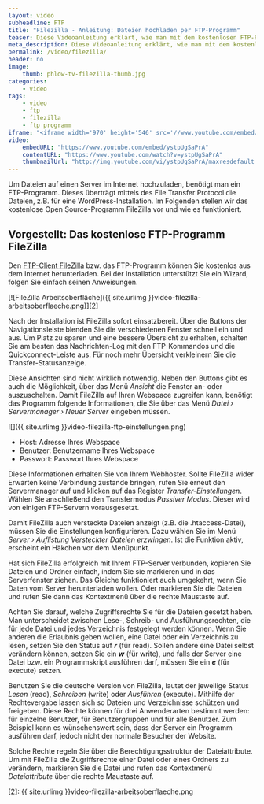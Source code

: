 ```yaml
---
layout: video
subheadline: FTP
title: "Filezilla - Anleitung: Dateien hochladen per FTP-Programm"
teaser: Diese Videoanleitung erklärt, wie man mit dem kostenlosen FTP-Programm FileZilla  Dateien auf einen Server hochlädt. 
meta_description: Diese Videoanleitung erklärt, wie man mit dem kostenlosen FTP-Programm FileZilla  Dateien auf einen Server hochlädt. 
permalink: /video/filezilla/
header: no
image:
    thumb: phlow-tv-filezilla-thumb.jpg
categories:
    - video
tags:
    - video
    - ftp
    - filezilla
    - ftp programm
iframe: "<iframe width='970' height='546' src='//www.youtube.com/embed/ystpUgSaPrA' frameborder='0' allowfullscreen></iframe>"
video:
    embedURL: "https://www.youtube.com/embed/ystpUgSaPrA"
    contentURL: "https://www.youtube.com/watch?v=ystpUgSaPrA"
    thumbnailUrl: "http://img.youtube.com/vi/ystpUgSaPrA/maxresdefault.jpg"
---
```


Um Dateien auf einen Server im Internet hochzuladen, benötigt man ein FTP-Programm. Dieses überträgt mittels des File Transfer Protocol die Dateien, z.B. für eine WordPress-Installation. Im Folgenden stellen wir das kostenlose Open Source-Programm FileZilla vor und wie es funktioniert.



## Vorgestellt: Das kostenlose FTP-Programm FileZilla

Den [FTP-Client FileZilla][1] bzw. das FTP-Programm können Sie kostenlos aus dem Internet herunterladen. Bei der Installation unterstützt Sie ein Wizard, folgen Sie einfach seinen Anweisungen.

[![FileZilla Arbeitsoberfläche]({{ site.urlimg }}video-filezilla-arbeitsoberflaeche.png)][2]

Nach der Installation ist FileZilla sofort einsatzbereit. Über die Buttons der Navigationsleiste blenden Sie die verschiedenen Fenster schnell ein und aus. Um Platz zu sparen und eine bessere Übersicht zu erhalten, schalten Sie am besten das Nachrichten-Log mit den FTP-Kommandos und die Quickconnect-Leiste aus. Für noch mehr Übersicht verkleinern Sie die Transfer-Statusanzeige.

Diese Ansichten sind nicht wirklich notwendig. Neben den Buttons gibt es auch die Möglichkeit, über das Menü *Ansicht* die Fenster an- oder auszuschalten. Damit FileZilla auf Ihren Webspace zugreifen kann, benötigt das Programm folgende Informationen, die Sie über das Menü *Datei › Servermanager › Neuer Server* eingeben müssen.

![]({{ site.urlimg }}video-filezilla-ftp-einstellungen.png)

* Host: Adresse Ihres Webspace
* Benutzer: Benutzername Ihres Webspace
* Passwort: Passwort Ihres Webspace

Diese Informationen erhalten Sie von Ihrem Webhoster. Sollte FileZilla wider Erwarten keine Verbindung zustande bringen, rufen Sie erneut den Servermanager auf und klicken auf das Register *Transfer-Einstellungen*. Wählen Sie anschließend den Transfermodus *Passiver Modus*. Dieser wird von einigen FTP-Servern vorausgesetzt.

Damit FileZilla auch versteckte Dateien anzeigt (z.B. die .htaccess-Datei), müssen Sie die Einstellungen konfigurieren. Dazu wählen Sie im Menü *Server › Auflistung Versteckter Dateien erzwingen*. Ist die Funktion aktiv, erscheint ein Häkchen vor dem Menüpunkt.

Hat sich FileZilla erfolgreich mit Ihrem FTP-Server verbunden, kopieren Sie Dateien und Ordner einfach, indem Sie sie markieren und in das Serverfenster ziehen. Das Gleiche funktioniert auch umgekehrt, wenn Sie Daten vom Server herunterladen wollen. Oder markieren Sie die Dateien und rufen Sie dann das Kontextmenü über die rechte Maustaste auf.

Achten Sie darauf, welche Zugriffsrechte Sie für die Dateien gesetzt haben. Man unterscheidet zwischen Lese-, Schreib- und Ausführungsrechten, die für jede Datei und jedes Verzeichnis festgelegt werden können. Wenn Sie anderen die Erlaubnis geben wollen, eine Datei oder ein Verzeichnis zu lesen, setzen Sie den Status auf ***r*** (für read). Sollen andere eine Datei selbst verändern können, setzen Sie ein ***w*** (für write), und falls der Server eine Datei bzw. ein Programmskript ausführen darf, müssen Sie ein ***e*** (für execute) setzen.

Benutzen Sie die deutsche Version von FileZilla, lautet der jeweilige Status *Lesen* (read), *Schreiben* (write) oder *Ausführen* (execute). Mithilfe der Rechtevergabe lassen sich so Dateien und Verzeichnisse schützen und freigeben. Diese Rechte können für drei Anwenderarten bestimmt werden: für einzelne Benutzer, für Benutzergruppen und für alle Benutzer. Zum Beispiel kann es wünschenswert sein, dass der Server ein Programm ausführen darf, jedoch nicht der normale Besucher der Website.

Solche Rechte regeln Sie über die Berechtigungsstruktur der Dateiattribute. Um mit FileZilla die Zugriffsrechte einer Datei oder eines Ordners zu verändern, markieren Sie die Datei und rufen das Kontextmenü *Dateiattribute* über die rechte Maustaste auf. 



 [1]: http://www.filezilla-project.org
 [2]: {{ site.urlimg }}video-filezilla-arbeitsoberflaeche.png
